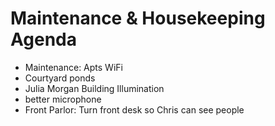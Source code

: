 # Maintenance & Housekeeping Agenda

* Maintenance: Apts WiFi
* Courtyard ponds
* Julia Morgan Building Illumination
* better microphone
* Front Parlor: Turn front desk so Chris can see people
